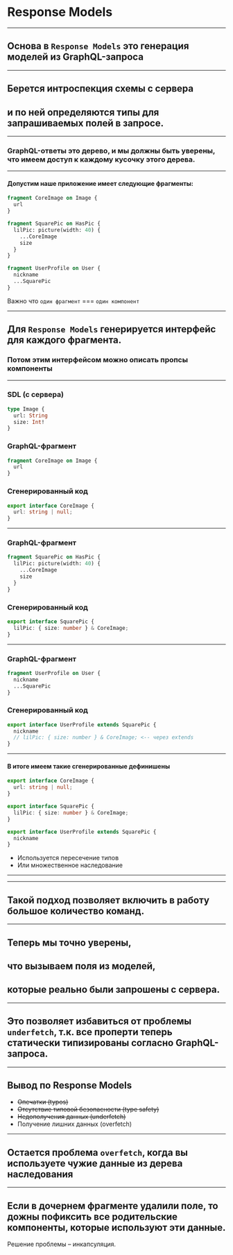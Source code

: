 # Response Models

-----

## Основа в `Response Models` это генерация моделей из GraphQL-запроса

-----

## Берется интроспекция схемы с сервера <!-- .element: class="green" -->

## и по ней определяются типы для запрашиваемых полей в запросе. <!-- .element: class="fragment" -->

-----

### GraphQL-ответы это дерево, и мы должны быть уверены, что имеем доступ к каждому кусочку этого дерева.

-----

#### Допустим наше приложение имеет следующие фрагменты:

```graphql
fragment CoreImage on Image {
  url
}

fragment SquarePic on HasPic {
  lilPic: picture(width: 40) {
    ...CoreImage
    size
  }
}

fragment UserProfile on User {
  nickname
  ...SquarePic
}

```

<span class="fragment">Важно что <code>один фрагмент</code> === <code>один компонент</code></span>

-----

## Для `Response Models` генерируется интерфейс для каждого фрагмента.

### Потом этим интерфейсом можно описать пропсы компоненты <!-- .element: class="green fragment" -->

-----

### SDL (c сервера)

```graphql
type Image {
  url: String
  size: Int!
}

```

### GraphQL-фрагмент

```graphql
fragment CoreImage on Image {
  url
}

```

### Сгенерированный код

```typescript
export interface CoreImage {
  url: string | null;
}

```

-----

### GraphQL-фрагмент

```graphql
fragment SquarePic on HasPic {
  lilPic: picture(width: 40) {
    ...CoreImage
    size
  }
}

```

### Сгенерированный код

```typescript
export interface SquarePic {
  lilPic: { size: number } & CoreImage;
}

```

-----

### GraphQL-фрагмент

```graphql
fragment UserProfile on User {
  nickname
  ...SquarePic
}

```

### Сгенерированный код

```typescript
export interface UserProfile extends SquarePic {
  nickname
  // lilPic: { size: number } & CoreImage; <-- через extends
}

```

-----

#### В итоге имеем такие сгенерированные дефинишены

```typescript
export interface CoreImage {
  url: string | null;
}

export interface SquarePic {
  lilPic: { size: number } & CoreImage;
}

export interface UserProfile extends SquarePic {
  nickname
}

```

- Используется пересечение типов <!-- .element: class="fragment" data-code-focus="6" -->
- Или множественное наследование <!-- .element: class="fragment" data-code-focus="9" -->

-----

<!-- TODO: Пример такой компоненты -->

-----

## Такой подход позволяет включить в работу большое количество команд. <!-- .element: class="green" -->

-----

## Теперь мы точно уверены, <!-- .element: class="green" -->

## что вызываем поля из моделей, <!-- .element: class="fragment" -->

## которые реально были запрошены с сервера. <!-- .element: class="fragment orange" -->

-----

## Это позволяет избавиться от проблемы `underfetch`, т.к. все проперти теперь статически типизированы согласно GraphQL-запроса.

-----

## Вывод по Response Models

- ~~Опечатки (typos)~~ <!-- .element: class="fragment green" -->
- ~~Отсутствие типовой безопасности (type safety)~~ <!-- .element: class="fragment green" -->
- ~~Недополучения данных (underfetch)~~ <!-- .element: class="fragment green" -->
- Получение лишних данных (overfetch) <!-- .element: class="fragment red" -->

-----

## Остается проблема `overfetch`, когда вы используете чужие данные из дерева наследования

-----

## Если в дочернем фрагменте удалили поле, то дожны пофиксить все родительские компоненты, которые используют эти данные.

Решение проблемы – инкапсуляция. <!-- .element: class="fragment green" -->
